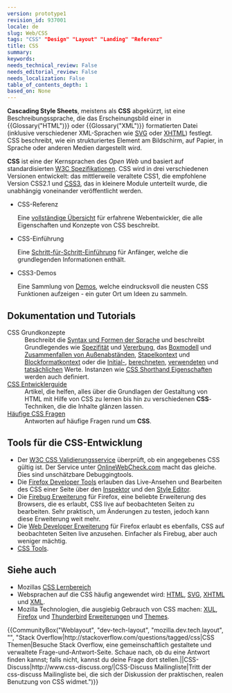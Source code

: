 ```yaml
---
version: prototype1
revision_id: 937001
locale: de
slug: Web/CSS
tags: "CSS" "Design" "Layout" "Landing" "Referenz"
title: CSS
summary: 
keywords: 
needs_technical_review: False
needs_editorial_review: False
needs_localization: False
table_of_contents_depth: 1
based_on: None
---
```

<p><span class="seoSummary"><strong>Cascading Style Sheets</strong>, meistens als <strong>CSS</strong> abgekürzt, ist eine Beschreibungssprache, die das Erscheinungsbild einer in {{Glossary("HTML")}} oder {{Glossary("XML")}} formatierten Datei (inklusive verschiedener XML-Sprachen wie <a href="/de/docs/SVG" rel="internal">SVG</a> oder <a class="new " href="/de/docs/XHTML" rel="internal">XHTML</a>) festlegt. CSS beschreibt, wie ein strukturiertes Element am Bildschirm, auf Papier, in Sprache oder anderen Medien dargestellt wird.</span></p>

<p><strong>CSS</strong> ist eine der Kernsprachen des <em>Open Web</em> und basiert auf standardisierten <a class="external" href="http://w3.org/Style/CSS/#specs">W3C Spezifikationen</a>. CSS wird in drei verschiedenen Versionen entwickelt: das mittlerweile veraltete CSS1, die empfohlene Version CSS2.1 und <a href="/de/docs/CSS/CSS3" title="CSS3">CSS3</a>, das in kleinere Module unterteilt wurde, die unabhängig voneinander veröffentlicht werden.</p>

<section id="sect1">
<ul class="card-grid">
 <li><span>CSS-Referenz</span>

  <p>Eine <a href="/de/docs/CSS_Referenz" title="CSS Referenz">vollständige Übersicht</a> für erfahrene Webentwickler, die alle Eigenschaften und Konzepte von CSS beschreibt.</p>
 </li>
 <li><span>CSS-Einführung</span>
  <p>Eine <a href="/de/docs/CSS/Getting_Started">Schritt-für-Schritt-Einführung</a> für Anfänger, welche die grundlegenden Informationen enthält.</p>
 </li>
 <li><span>CSS3-Demos</span>
  <p>Eine Sammlung von <a href="/de/demos/tag/tech:css3" title="https://developer.mozilla.org/en-US/demos/tag/tech:css3">Demos</a>, welche eindrucksvoll die neusten CSS Funktionen aufzeigen - ein guter Ort um Ideen zu sammeln.</p>
 </li>
</ul>

<div class="row topicpage-table">
<div class="section">
<h2 class="Documentation" id="Documentation" name="Documentation">Dokumentation und Tutorials</h2>

<dl>
 <dt>CSS Grundkonzepte</dt>
 <dd>Beschreibt die <a href="/de/docs/CSS/Syntax" title="Syntax">Syntax und Formen der Sprache</a> und beschreibt Grundlegendes wie <a href="/de/docs/Web/CSS/Spezifität" title="Spezifität">Spezifität</a> und <a href="/de/docs/Web/CSS/Vererbung" title="Vererbung">Vererbung</a>, das <a href="/de/docs/Web/CSS/Boxmodell" title="Boxmodell">Boxmodell</a> und <a href="/de/docs/CSS/Zusammenfallen_von_Außenabständen" title="Zusammenfallen von Außenabständen">Zusammenfallen von Außenabständen</a>, <a href="/de/docs/Web/Guide/CSS/Z_index_verstehen/Der_Stapelkontext" title="Der Stapelkontext">Stapelkontext</a> und <a href="/de/docs/CSS/Blockformatkontext" title="Blockformatkontext">Blockformatkontext</a> oder die <a href="/de/docs/Web/CSS/Initialwert" title="Initialwert">Initial-</a>, <a href="/de/docs/Web/CSS/berechneter_Wert" title="berechneter Wert">berechneten</a>, <a href="/de/docs/Web/CSS/verwendeter_Wert" title="verwendeter Wert">verwendeten</a> und <a href="/de/docs/Web/CSS/tatsächlicher_Wert" title="tatsächlicher Wert">tatsächlichen</a> Werte. Instanzen wie <a href="/de/docs/CSS/Shorthand_Eigenschaften" title="Shorthand Eigenschaften">CSS Shorthand Eigenschaften</a> werden auch definiert.</dd>
 <dt><a href="/de/docs/Web/Guide/CSS" title="/de/docs/Web/Guide/CSS">CSS Entwicklerguide</a></dt>
 <dd>Artikel, die helfen, alles über die Grundlagen der Gestaltung von HTML mit Hilfe von CSS zu lernen bis hin zu verschiedenen <strong>CSS</strong>-Techniken, die die Inhalte glänzen lassen.</dd>
 <dt><a href="/en-US/docs/Web/CSS/Common_CSS_Questions">Häufige CSS Fragen</a></dt>
 <dd>Antworten auf häufige Fragen rund um <strong>CSS</strong>.</dd>
</dl>
</div>

<div class="section">
<h2 class="Tools" id="Tools" name="Tools">Tools für die CSS-Entwicklung</h2>

<ul>
 <li>Der <a class="external" href="http://jigsaw.w3.org/css-validator/">W3C CSS Validierungsservice</a> überprüft, ob ein angegebenes CSS gültig ist. Der Service unter <a href="//www.OnlineWebCheck.com/">OnlineWebCheck.com</a> macht das gleiche. Dies sind unschätzbare Debuggingtools.</li>
 <li>Die <a href="/de/docs/Tools">Firefox Developer Tools</a> erlauben das Live-Ansehen und Bearbeiten des CSS einer Seite über den <a href="/de/docs/Tools/Seiten_Inspektor">Inspektor</a> und den <a href="/de/docs/Tools/Style_Editor">Style Editor</a>.</li>
 <li>Die <a class="link-https" href="https://addons.mozilla.org/de/firefox/addon/firebug/">Firebug Erweiterung</a> für Firefox, eine beliebte Erweiterung des Browsers, die es erlaubt, CSS live auf beobachteten Seiten zu bearbeiten. Sehr praktisch, um Änderungen zu testen, jedoch kann diese Erweiterung weit mehr.</li>
 <li>Die <a class="link-https" href="https://addons.mozilla.org/de/firefox/addon/web-developer/">Web Developer Erweiterung</a> für Firefox erlaubt es ebenfalls, CSS auf beobachteten Seiten live anzusehen. Einfacher als Firebug, aber auch weniger mächtig.</li>
 <li><a href="/de/docs/Web/CSS/Tools">CSS Tools</a>.</li>
</ul>
</div>
</div>
</section>

<h2 id="Siehe_auch">Siehe auch</h2>

<ul>
 <li>Mozillas <a href="/de/Learn/CSS">CSS Lernbereich</a></li>
 <li>Websprachen auf die CSS häufig angewendet wird: <a href="/de/docs/HTML">HTML</a>, <a href="/de/docs/SVG">SVG</a>, <a href="/de/docs/XHTML">XHTML</a> und <a href="/de/docs/XML">XML</a>.</li>
 <li>Mozilla Technologien, die ausgiebig Gebrauch von CSS machen: <a href="/de/docs/Mozilla/Tech/XUL">XUL</a>, <a href="/de/Firefox">Firefox</a> und <a href="/de/docs/Mozilla/Thunderbird">Thunderbird</a> <a href="/de/docs/Erweiterungen">Erweiterungen</a> und <a href="/de/Add-ons/Themes">Themes</a>.</li>
</ul>

<p>{{CommunityBox("Weblayout", "dev-tech-layout", "mozilla.dev.tech.layout", "", "Stack Overflow|http://stackoverflow.com/questions/tagged/css|CSS Themen|Besuche Stack Overflow, eine gemeinschaftlich gestaltete und verwaltete Frage-und-Antwort-Seite. Schaue nach, ob du eine Antwort finden kannst; falls nicht, kannst du deine Frage dort stellen.||CSS-Discuss|http://www.css-discuss.org/|CSS-Discuss Mailingliste|Tritt der css-discuss Mailingliste bei, die sich der Diskussion der praktischen, realen Benutzung von CSS widmet.")}}</p>

